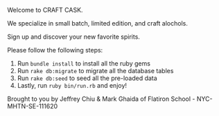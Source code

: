 Welcome to CRAFT CASK. 

We specialize in small batch, limited edition, and craft alochols.
 
Sign up and discover your new favorite spirits.

 Please follow the following steps:
1. Run `bundle install` to install all the ruby gems
2. Run `rake db:migrate` to migrate all the database tables
3. Run `rake db:seed` to seed all the pre-loaded data
4. Lastly, run `ruby bin/run.rb` and enjoy!

Brought to you by Jeffrey Chiu & Mark Ghaida of Flatiron School - NYC-MHTN-SE-111620